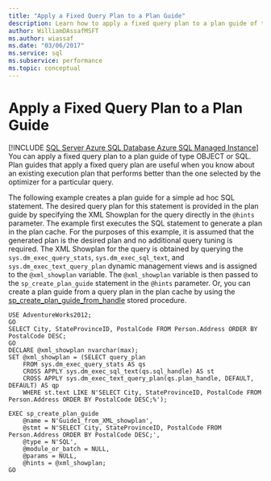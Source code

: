 ```yaml
---
title: "Apply a Fixed Query Plan to a Plan Guide"
description: Learn how to apply a fixed query plan to a plan guide of type OBJECT or SQL in SQL Server. This example creates a plan guide for a simple ad hoc SQL statement.
author: WilliamDAssafMSFT
ms.author: wiassaf
ms.date: "03/06/2017"
ms.service: sql
ms.subservice: performance
ms.topic: conceptual
---
```

# Apply a Fixed Query Plan to a Plan Guide
[!INCLUDE [SQL Server Azure SQL Database Azure SQL Managed Instance](../../includes/applies-to-version/sql-asdb-asdbmi.md)]
  You can apply a fixed query plan to a plan guide of type OBJECT or SQL. Plan guides that apply a fixed query plan are useful when you know about an existing execution plan that performs better than the one selected by the optimizer for a particular query.  
  
 The following example creates a plan guide for a simple ad hoc SQL statement. The desired query plan for this statement is provided in the plan guide by specifying the XML Showplan for the query directly in the `@hints` parameter. The example first executes the SQL statement to generate a plan in the plan cache. For the purposes of this example, it is assumed that the generated plan is the desired plan and no additional query tuning is required. The XML Showplan for the query is obtained by querying the `sys.dm_exec_query_stats`, `sys.dm_exec_sql_text`, and `sys.dm_exec_text_query_plan` dynamic management views and is assigned to the `@xml_showplan` variable. The `@xml_showplan` variable is then passed to the `sp_create_plan_guide` statement in the `@hints` parameter. Or, you can create a plan guide from a query plan in the plan cache by using the [sp_create_plan_guide_from_handle](../../relational-databases/system-stored-procedures/sp-create-plan-guide-from-handle-transact-sql.md) stored procedure.  
  
```  
USE AdventureWorks2012;  
GO  
SELECT City, StateProvinceID, PostalCode FROM Person.Address ORDER BY PostalCode DESC;  
GO  
DECLARE @xml_showplan nvarchar(max);  
SET @xml_showplan = (SELECT query_plan  
    FROM sys.dm_exec_query_stats AS qs   
    CROSS APPLY sys.dm_exec_sql_text(qs.sql_handle) AS st  
    CROSS APPLY sys.dm_exec_text_query_plan(qs.plan_handle, DEFAULT, DEFAULT) AS qp  
    WHERE st.text LIKE N'SELECT City, StateProvinceID, PostalCode FROM Person.Address ORDER BY PostalCode DESC;%');  
  
EXEC sp_create_plan_guide   
    @name = N'Guide1_from_XML_showplan',   
    @stmt = N'SELECT City, StateProvinceID, PostalCode FROM Person.Address ORDER BY PostalCode DESC;',   
    @type = N'SQL',  
    @module_or_batch = NULL,   
    @params = NULL,   
    @hints = @xml_showplan;  
GO  
```  
  
  
